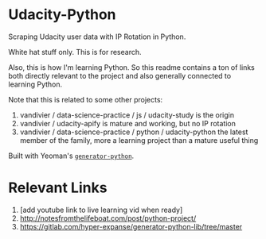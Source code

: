 # Udacity-Python

Scraping Udacity user data with IP Rotation in Python.

White hat stuff only. This is for research.

Also, this is how I'm learning Python. So this readme contains a ton of links both directly relevant to the project and also generally connected to learning Python.

Note that this is related to some other projects:

1. vandivier / data-science-practice / js / udacity-study       is the origin
2. vandivier / udacity-apify                                    is mature and working, but no IP rotation
3. vandivier / data-science-practice / python / udacity-python  the latest member of the family, more a learning project than a mature useful thing

Built with Yeoman's [`generator-python`](https://www.npmjs.com/package/generator-python).

# Relevant Links

1. [add youtube link to live learning vid when ready]
2. http://notesfromthelifeboat.com/post/python-project/
3. https://gitlab.com/hyper-expanse/generator-python-lib/tree/master
